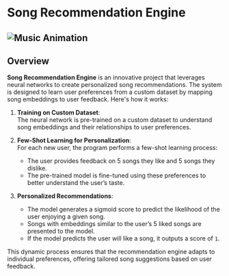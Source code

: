 # Song Recommendation Engine
![Music Animation]((https://media1.giphy.com/media/v1.Y2lkPTc5MGI3NjExdml4MnF5dG9kdTZ6YWlqaWhiN3BoMTU2cDJ5dmVkdWVncGdnZmIzMSZlcD12MV9pbnRlcm5hbF9naWZfYnlfaWQmY3Q9Zw/tqfS3mgQU28ko/giphy.gif))
---
## Overview

**Song Recommendation Engine** is an innovative project that leverages neural networks to create personalized song recommendations. The system is designed to learn user preferences from a custom dataset by mapping song embeddings to user feedback. Here's how it works:

1. **Training on Custom Dataset**:  
   The neural network is pre-trained on a custom dataset to understand song embeddings and their relationships to user preferences.

2. **Few-Shot Learning for Personalization**:  
   For each new user, the program performs a few-shot learning process:
   - The user provides feedback on 5 songs they like and 5 songs they dislike.
   - The pre-trained model is fine-tuned using these preferences to better understand the user’s taste.

3. **Personalized Recommendations**:  
   - The model generates a sigmoid score to predict the likelihood of the user enjoying a given song.
   - Songs with embeddings similar to the user’s 5 liked songs are presented to the model.
   - If the model predicts the user will like a song, it outputs a score of `1`.

This dynamic process ensures that the recommendation engine adapts to individual preferences, offering tailored song suggestions based on user feedback.
